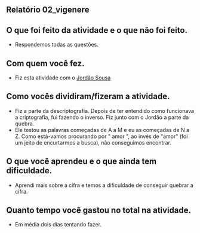 ## Relatório 02_vigenere

## O que foi feito da atividade e o que não foi feito.
    
- Respondemos todas as questões.

## Com quem você fez.

- Fiz esta atividade com o [Jordão Sousa](https://github.com/jordaos)

## Como vocês dividiram/fizeram a atividade.

- Fiz a parte da descriptografia. Depois de ter entendido como funcionava a criptografia, fui fazendo o inverso. Fiz junto com o Jordão a parte da quebra. 
- Ele testou as palavras começadas de A a M e eu as começadas de N a Z. Como está-vamos procurando por " amor ", ao invés de "amor" (foi um jeito de encurtarmos a busca), não conseguimos encontrar.

## O que você aprendeu e o que ainda tem dificuldade.

- Aprendi mais sobre a cifra e temos a dificuldade de conseguir quebrar a cifra.

## Quanto tempo você gastou no total na atividade.

- Em média dois dias tentando fazer.
    